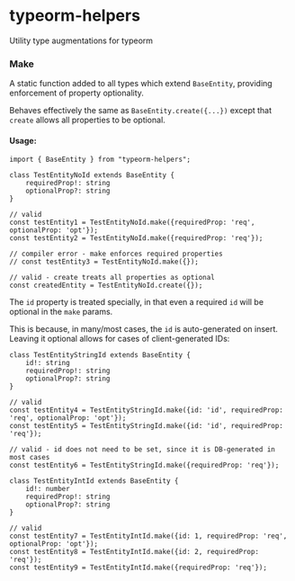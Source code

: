 # typeorm-helpers
Utility type augmentations for typeorm

### Make

A static function added to all types which extend `BaseEntity`, providing enforcement of property optionality.

Behaves effectively the same as `BaseEntity.create({...})` except that `create` allows all properties to be optional.

#### Usage: 


```
import { BaseEntity } from "typeorm-helpers";

class TestEntityNoId extends BaseEntity {
    requiredProp!: string
    optionalProp?: string
}

// valid
const testEntity1 = TestEntityNoId.make({requiredProp: 'req', optionalProp: 'opt'});
const testEntity2 = TestEntityNoId.make({requiredProp: 'req'});

// compiler error - make enforces required properties
// const testEntity3 = TestEntityNoId.make({});

// valid - create treats all properties as optional
const createdEntity = TestEntityNoId.create({});
```

The `id` property is treated specially, in that even a required `id` will be optional in the `make` params.

This is because, in many/most cases, the `id` is auto-generated on insert. Leaving it optional allows for cases of client-generated IDs:

```
class TestEntityStringId extends BaseEntity {
    id!: string
    requiredProp!: string
    optionalProp?: string
}

// valid
const testEntity4 = TestEntityStringId.make({id: 'id', requiredProp: 'req', optionalProp: 'opt'});
const testEntity5 = TestEntityStringId.make({id: 'id', requiredProp: 'req'});

// valid - id does not need to be set, since it is DB-generated in most cases
const testEntity6 = TestEntityStringId.make({requiredProp: 'req'});

class TestEntityIntId extends BaseEntity {
    id!: number
    requiredProp!: string
    optionalProp?: string
}

// valid
const testEntity7 = TestEntityIntId.make({id: 1, requiredProp: 'req', optionalProp: 'opt'});
const testEntity8 = TestEntityIntId.make({id: 2, requiredProp: 'req'});
const testEntity9 = TestEntityIntId.make({requiredProp: 'req'});
```
